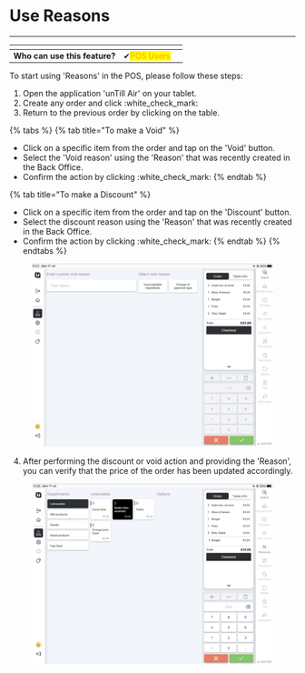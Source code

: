 # Use Reasons

***

<table data-card-size="large" data-view="cards" data-full-width="false"><thead><tr><th></th><th></th><th></th></tr></thead><tbody><tr><td><strong>Who can use this feature?</strong></td><td><span data-gb-custom-inline data-tag="emoji" data-code="2714">✔</span><mark style="color:orange;">POS Users</mark></td><td></td></tr></tbody></table>

To start using 'Reasons' in the POS, please follow these steps:

1. Open the application 'unTill Air' on your tablet.
2. Create any order and click :white\_check\_mark:
3. Return to the previous order by clicking on the table.

{% tabs %}
{% tab title="To make a Void" %}
* Click on a specific item from the order and tap on the 'Void' button.
* Select the 'Void reason' using the 'Reason' that was recently created in the Back Office.
* Confirm the action by clicking :white\_check\_mark:
{% endtab %}

{% tab title="To make a Discount" %}
* Click on a specific item from the order and tap on the 'Discount' button.
* Select the discount reason using the 'Reason' that was recently created in the Back Office.
* Confirm the action by clicking :white\_check\_mark:
{% endtab %}
{% endtabs %}

<figure><img src="../../images/reason2.jpg" alt=""><figcaption></figcaption></figure>

4. After performing the discount or void action and providing the 'Reason', you can verify that the price of the order has been updated accordingly.

<figure><img src="../../images/reason3.jpg" alt=""><figcaption></figcaption></figure>
